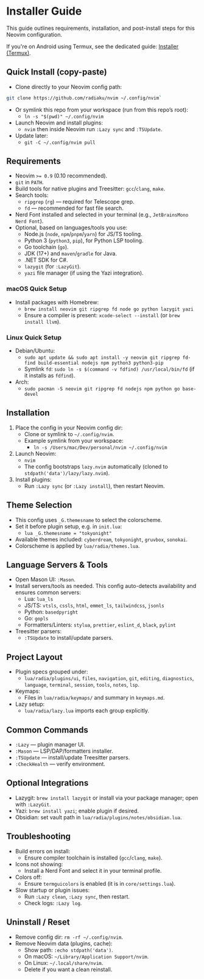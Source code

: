 # Installer Guide

This guide outlines requirements, installation, and post-install steps for this Neovim configuration.

If you're on Android using Termux, see the dedicated guide: [Installer (Termux)](installertermux.md).

## Quick Install (copy-paste)
- Clone directly to your Neovim config path:
```bash
git clone https://github.com/radiaku/nvim ~/.config/nvim`
```
- Or symlink this repo from your workspace (run from this repo’s root):
  - `ln -s "$(pwd)" ~/.config/nvim`
- Launch Neovim and install plugins:
  - `nvim` then inside Neovim run `:Lazy sync` and `:TSUpdate`.
- Update later:
  - `git -C ~/.config/nvim pull`

## Requirements
- Neovim `>= 0.9` (0.10 recommended).
- `git` in `PATH`.
- Build tools for native plugins and Treesitter: `gcc`/`clang`, `make`.
- Search tools:
  - `ripgrep` (`rg`) — required for Telescope grep.
  - `fd` — recommended for fast file search.
- Nerd Font installed and selected in your terminal (e.g., `JetBrainsMono Nerd Font`).
- Optional, based on languages/tools you use:
  - Node.js (`node`, `npm`/`pnpm`/`yarn`) for JS/TS tooling.
  - Python 3 (`python3`, `pip`), for Python LSP tooling.
  - Go toolchain (`go`).
  - JDK (17+) and `maven`/`gradle` for Java.
  - .NET SDK for C#.
  - `lazygit` (for `:LazyGit`).
  - `yazi` file manager (if using the Yazi integration).

### macOS Quick Setup
- Install packages with Homebrew:
  - `brew install neovim git ripgrep fd node go python lazygit yazi`
  - Ensure a compiler is present: `xcode-select --install` (or `brew install llvm`).

### Linux Quick Setup
- Debian/Ubuntu:
  - `sudo apt update && sudo apt install -y neovim git ripgrep fd-find build-essential nodejs npm python3 python3-pip`
  - Symlink `fd`: `sudo ln -s $(command -v fdfind) /usr/local/bin/fd` (if it installs as `fdfind`).
- Arch:
  - `sudo pacman -S neovim git ripgrep fd nodejs npm python go base-devel`

## Installation
1. Place the config in your Neovim config dir:
   - Clone or symlink to `~/.config/nvim`.
   - Example symlink from your workspace:
     - `ln -s /Users/mac/Dev/personal/nvim ~/.config/nvim`
2. Launch Neovim:
   - `nvim`
   - The config bootstraps `lazy.nvim` automatically (cloned to `stdpath('data')/lazy/lazy.nvim`).
3. Install plugins:
   - Run `:Lazy sync` (or `:Lazy install`), then restart Neovim.

## Theme Selection
- This config uses `_G.themesname` to select the colorscheme.
- Set it before plugin setup, e.g. in `init.lua`:
  - `lua _G.themesname = "tokyonight"`
- Available themes included: `cyberdream`, `tokyonight`, `gruvbox`, `sonokai`.
- Colorscheme is applied by `lua/radia/themes.lua`.

## Language Servers & Tools
- Open Mason UI: `:Mason`.
- Install servers/tools as needed. This config auto-detects availability and ensures common servers:
  - Lua: `lua_ls`
  - JS/TS: `vtsls`, `cssls`, `html`, `emmet_ls`, `tailwindcss`, `jsonls`
  - Python: `basedpyright`
  - Go: `gopls`
  - Formatters/Linters: `stylua`, `prettier`, `eslint_d`, `black`, `pylint`
- Treesitter parsers:
  - `:TSUpdate` to install/update parsers.

## Project Layout
- Plugin specs grouped under:
  - `lua/radia/plugins/ui`, `files`, `navigation`, `git`, `editing`, `diagnostics`, `language`, `terminal`, `session`, `tools`, `notes`, `lsp`.
- Keymaps:
  - Files in `lua/radia/keymaps/` and summary in `keymaps.md`.
- Lazy setup:
  - `lua/radia/lazy.lua` imports each group explicitly.

## Common Commands
- `:Lazy` — plugin manager UI.
- `:Mason` — LSP/DAP/formatters installer.
- `:TSUpdate` — install/update Treesitter parsers.
- `:CheckHealth` — verify environment.

## Optional Integrations
- Lazygit: `brew install lazygit` or install via your package manager; open with `:LazyGit`.
- Yazi: `brew install yazi`; enable plugin if desired.
- Obsidian: set vault path in `lua/radia/plugins/notes/obsidian.lua`.

## Troubleshooting
- Build errors on install:
  - Ensure compiler toolchain is installed (`gcc`/`clang`, `make`).
- Icons not showing:
  - Install a Nerd Font and select it in your terminal profile.
- Colors off:
  - Ensure `termguicolors` is enabled (it is in `core/settings.lua`).
- Slow startup or plugin issues:
  - Run `:Lazy clean`, `:Lazy sync`, then restart.
  - Check logs: `:Lazy log`.

## Uninstall / Reset
- Remove config dir: `rm -rf ~/.config/nvim`.
- Remove Neovim data (plugins, cache):
  - Show path: `:echo stdpath('data')`.
  - On macOS: `~/Library/Application Support/nvim`.
  - On Linux: `~/.local/share/nvim`.
  - Delete if you want a clean reinstall.